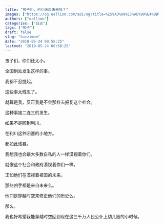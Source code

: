 ```yaml
---
title: "孩子们，他们来自未来吗？"
images: ["https://og.eallion.com/api/og?title=%E5%AD%A9%E5%AD%90%E4%BB%AC%EF%BC%8C%E4%BB%96%E4%BB%AC%E6%9D%A5%E8%87%AA%E6%9C%AA%E6%9D%A5%E5%90%97%EF%BC%9F"]
authors: ["eallion"]
categories: ["日志"]
tags: ["孩子"]
draft: false
slug: "haizimen"
date: "2010-05-24 00:58:25"
lastmod: "2010-05-24 00:58:25"
---
```


孩子们，你们还太小。

全国到处发生这样的事。

我都不忍提起。

这些事太残忍了。

就算是我，反正我是不会那样去报复这个社会。

这种事接二连三的发生。

如果不是回到利川。

在利川这种闭塞的小地方。

都如此残暴。

我想我也会跟大多数自私的人一样漠视着你们。

就像这个社会和政府漠视着你们一样。

正如他们在漠视着祖国的未来。

那些凶手都是来自未来么。

他们是穿越时空来修正他们的历史么。

那么。

我也好希望我能穿越时空回到现在这三千万人民公仆上幼儿园的小时候。

